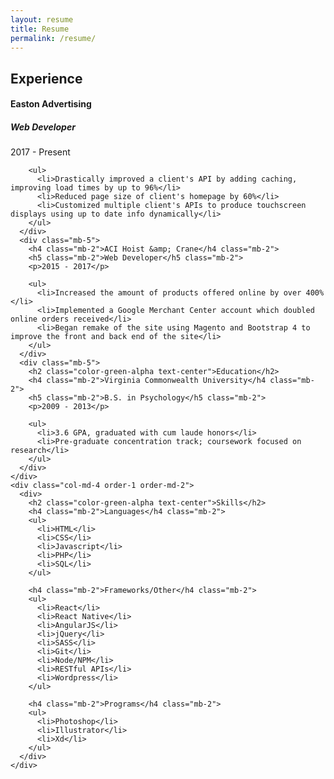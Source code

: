 ```yaml
---
layout: resume
title: Resume
permalink: /resume/
---
```

<div class="container mt-lg-3">
  <div class="row">
    <div class="col-md-8 order-2 order-md-1">
      <div class="mb-5">
        <h2 class="color-green-alpha text-center mb-4">Experience</h2>
        <h4 class="mb-2">Easton Advertising</h4 class="mb-2">
        <h5 class="mb-2">Web Developer</h5 class="mb-2">
        <p>2017 - Present</p>

        <ul>
          <li>Drastically improved a client's API by adding caching, improving load times by up to 96%</li>
          <li>Reduced page size of client's homepage by 60%</li>
          <li>Customized multiple client's APIs to produce touchscreen displays using up to date info dynamically</li>
        </ul>
      </div>
      <div class="mb-5">
        <h4 class="mb-2">ACI Hoist &amp; Crane</h4 class="mb-2">
        <h5 class="mb-2">Web Developer</h5 class="mb-2">
        <p>2015 - 2017</p>

        <ul>
          <li>Increased the amount of products offered online by over 400%</li>
          <li>Implemented a Google Merchant Center account which doubled online orders received</li>
          <li>Began remake of the site using Magento and Bootstrap 4 to improve the front and back end of the site</li>
        </ul>
      </div>
      <div class="mb-5">
        <h2 class="color-green-alpha text-center">Education</h2>
        <h4 class="mb-2">Virginia Commonwealth University</h4 class="mb-2">
        <h5 class="mb-2">B.S. in Psychology</h5 class="mb-2">
        <p>2009 - 2013</p>

        <ul>
          <li>3.6 GPA, graduated with cum laude honors</li>
          <li>Pre-graduate concentration track; coursework focused on research</li>
        </ul>
      </div>
    </div>
    <div class="col-md-4 order-1 order-md-2">
      <div>
        <h2 class="color-green-alpha text-center">Skills</h2>
        <h4 class="mb-2">Languages</h4 class="mb-2">
        <ul>
          <li>HTML</li>
          <li>CSS</li>
          <li>Javascript</li>
          <li>PHP</li>
          <li>SQL</li>
        </ul>

        <h4 class="mb-2">Frameworks/Other</h4 class="mb-2">
        <ul>
          <li>React</li>
          <li>React Native</li>
          <li>AngularJS</li>
          <li>jQuery</li>
          <li>SASS</li>
          <li>Git</li>
          <li>Node/NPM</li>
          <li>RESTful APIs</li>
          <li>Wordpress</li>
        </ul>

        <h4 class="mb-2">Programs</h4 class="mb-2">
        <ul>
          <li>Photoshop</li>
          <li>Illustrator</li>
          <li>Xd</li>
        </ul>
      </div>
    </div>
  </div>
</div>
